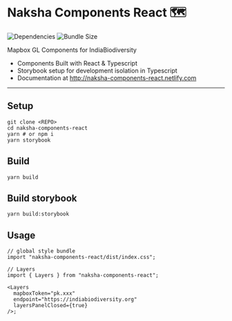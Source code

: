 # Naksha Components React 🗺️

![Dependencies](https://img.shields.io/david/strandls/naksha-components-react.svg)
![Bundle Size](https://img.shields.io/bundlephobia/minzip/naksha-components-react.svg)

Mapbox GL Components for IndiaBiodiversity

- Components Built with React & Typescript
- Storybook setup for development isolation in Typescript
- Documentation at http://naksha-components-react.netlify.com

---

## Setup

```shell
git clone <REPO>
cd naksha-components-react
yarn # or npm i
yarn storybook
```

## Build

```shell
yarn build
```

## Build storybook

```shell
yarn build:storybook
```

## Usage

```tsx
// global style bundle
import "naksha-components-react/dist/index.css";

// Layers
import { Layers } from "naksha-components-react";

<Layers
  mapboxToken="pk.xxx"
  endpoint="https://indiabiodiversity.org"
  layersPanelClosed={true}
/>;
```
